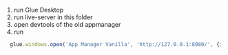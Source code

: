 1. run Glue Desktop
2. run live-server in this folder
3. open devtools of the old appmanager
4. run
```javascript
  glue.windows.open('App Manager Vanilla', 'http://127.0.0.1:8080/', {isSticky: false, mode:'html', allowClose: false, allowMinimize: false, allowMaximize: false, allowCollapse: false, hasSizeAreas: true, width: 500})
```